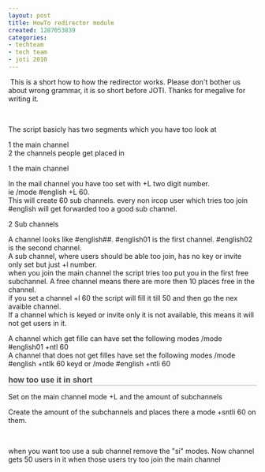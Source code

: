 ```yaml
---
layout: post
title: HowTo redirector module
created: 1287053839
categories:
- techteam
- tech team
- joti 2010
---
```

<p>&nbsp;This is a short how to how the redirector works. Please don't bother us about wrong grammar, it is so short before JOTI. Thanks for megalive for writing it.</p>
<p>&nbsp;</p>
<p>The script basicly has two segments which you have too look at</p>
<p>
<meta content="text/html; charset=utf-8" http-equiv="content-type">  </meta>
</p>
<p>1 the main channel<br />
2 the channels people get placed in</p>
<p>1 the main channel</p>
<p>In the mail channel you have too set with +L two digit number.&nbsp;<br />
ie /mode #english +L 60.<br />
This will create 60 sub channels. every non ircop user which tries too join #english will get forwarded too a good sub channel.</p>
<p>2 Sub channels</p>
<p>A channel looks like #english##. #english01 is the first channel. #english02 is the second channel.<br />
A sub channel, where users should be able too join, has no key or invite only set but just +l number.<br />
when you join the main channel the script tries too put you in the first free subchannel. A free channel means there are more then 10 places free in the channel.&nbsp;<br />
if you set a channel +l 60 the script will fill it till 50 and then go the nex avaible channel.<br />
If a channel which is keyed or invite only it is not available, this means it will not get users in it.</p>
<p>A channel which get fille can have set the following modes /mode #english01 +ntl 60&nbsp;<br />
A channel that does not get filles have set the following modes /mode #english +ntlk 60 keyd or /mode #english +ntli 60</p>
<h2 style="font-family: 'Trebuchet MS',Verdana,sans-serif; font-size: 16px; padding: 2px 10px 1px 0px; margin: 0px 0px 10px; border-bottom: 1px solid rgb(187, 187, 187); color: rgb(68, 68, 68);" id="how-too-use-it-in-short">how too use it in short</h2>
<p>Set on the main channel mode +L and the amount of subchannels</p>
<p>Create the amount of the subchannels and places there a mode +sntli 60 on them.</p>
<br />
<p>when  you want too use a sub channel remove the &quot;si&quot; modes. Now channel gets  50 users in it when those users try too join the main channel</p>
<p>&nbsp;</p>
<p>&nbsp;</p>
